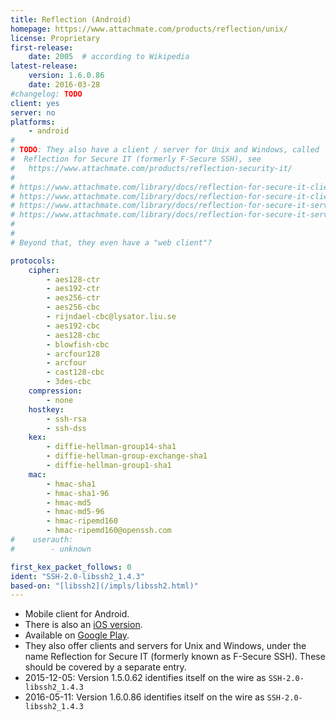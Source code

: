 ```yaml
---
title: Reflection (Android)
homepage: https://www.attachmate.com/products/reflection/unix/
license: Proprietary
first-release:
    date: 2005  # according to Wikipedia
latest-release:
    version: 1.6.0.86
    date: 2016-03-28
#changelog: TODO
client: yes
server: no
platforms:
    - android
#
# TODO: They also have a client / server for Unix and Windows, called
#  Reflection for Secure IT (formerly F-Secure SSH), see
#   https://www.attachmate.com/products/reflection-security-it/
#
# https://www.attachmate.com/library/docs/reflection-for-secure-it-client-for-unix.html
# https://www.attachmate.com/library/docs/reflection-for-secure-it-client-for-windows-tech-specs.html
# https://www.attachmate.com/library/docs/reflection-for-secure-it-server-for-unix-tech-specs.html
# https://www.attachmate.com/library/docs/reflection-for-secure-it-server-for-windows-tech-specs.html
#
#
# Beyond that, they even have a "web client"?

protocols:
    cipher:
        - aes128-ctr
        - aes192-ctr
        - aes256-ctr
        - aes256-cbc
        - rijndael-cbc@lysator.liu.se
        - aes192-cbc
        - aes128-cbc
        - blowfish-cbc
        - arcfour128
        - arcfour
        - cast128-cbc
        - 3des-cbc
    compression:
        - none
    hostkey:
        - ssh-rsa
        - ssh-dss
    kex:
        - diffie-hellman-group14-sha1
        - diffie-hellman-group-exchange-sha1
        - diffie-hellman-group1-sha1
    mac:
        - hmac-sha1
        - hmac-sha1-96
        - hmac-md5
        - hmac-md5-96
        - hmac-ripemd160
        - hmac-ripemd160@openssh.com
#    userauth:
#        - unknown

first_kex_packet_follows: 0
ident: "SSH-2.0-libssh2_1.4.3"
based-on: "[libssh2](/impls/libssh2.html)"
---
```

* Mobile client for Android.
* There is also an [iOS version](/impls/reflection-ios.html).
* Available on
    [Google Play](https://play.google.com/store/apps/details?id=rTablet.Android).
* They also offer clients and servers for Unix and Windows, under the name Reflection for Secure IT
  (formerly known as F-Secure SSH). These should be covered by a separate entry.
* 2015-12-05: Version 1.5.0.62 identifies itself on the wire as `SSH-2.0-libssh2_1.4.3`
* 2016-05-11: Version 1.6.0.86 identifies itself on the wire as `SSH-2.0-libssh2_1.4.3`
